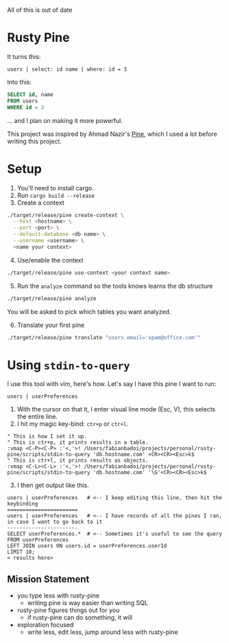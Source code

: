 All of this is out of date

Rusty Pine
==========

It turns this:

```
users | select: id name | where: id = 3
```

Into this:

```sql
SELECT id, name
FROM users
WHERE id = 3
```

... and I plan on making it more powerful.

This project was inspired by Ahmad Nazir's [Pine], which I used a lot before writing this project.


Setup
=====

1. You'll need to install cargo.
2. Run `cargo build --release`
3. Create a context

```bash
./target/release/pine create-context \
  --host <hostname> \
  --port <port> \
  --default-database <db name> \
  --username <username> \
  <name your context>
```

4. Use/enable the context

```bash
./target/release/pine use-context <your context name>
```

5. Run the `analyze` command so the tools knows learns the db structure

```bash
./target/release/pine analyze
```

You will be asked to pick which tables you want analyzed.

6. Translate your first pine

```bash
./target/release/pine translate "users email='spam@office.com'"
```

Using `stdin-to-query`
======================

I use this tool with vim, here's how. Let's say I have this pine I want to run:

```
users | userPreferences
```

1. With the cursor on that it, I enter visual line mode (Esc, V), this selects the entire line.
2. I hit my magic key-bind: `ctr+p` or `ctr+l`.

```text
" This is how I set it up.
" This is ctr+p, it prints results in a table.
:vmap <C-P><C-P> :'<,'>! /Users/fabianbadoi/projects/personal/rusty-pine/scripts/stdin-to-query 'db.hostname.com' <CR><CR><Esc>k$
" This is ctr+l, it prints results as objects.
:vmap <C-L><C-L> :'<,'>! /Users/fabianbadoi/projects/personal/rusty-pine/scripts/stdin-to-query 'db.hostname.com' '\G'<CR><CR><Esc>k$
```

3. I then get output like this.

```text
users | userPreferences   # <-- I keep editing this line, then hit the keybinding
=======================
users | userPreferences   # <-- I have records of all the pines I ran, in case I want to go back to it
-----------------------
SELECT userPreferences.*  # <-- Sometimes it's useful to see the query
FROM userPreferences
LEFT JOIN users ON users.id = userPreferences.userId
LIMIT 10;
< results here>
```

Mission Statement
-----------------

* you type less with rusty-pine
    - writing pine is way easier than writing SQL
* rusty-pine figures things out for you
    - if rusty-pine can do something, it will
* exploration focused
    - write less, edit less, jump around less with rusty-pine

[Pine]: https://github.com/ahmadnazir/pine
